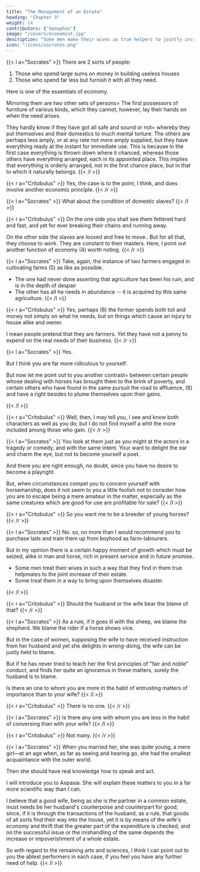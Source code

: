 ```yaml
---
title: "The Management of an Estate"
heading: "Chapter 3"
weight: 14
contributors: ['Xenophon']
image: "/covers/economist.jpg"
description: "Some men make their wives as true helpers to jointly increase of their estate, while others treat them in a way to bring upon themselves wholesale disaster"
icon: "/icons/socrates.png"
---
```




<!-- I will not let you go now until you give the proofs which, in the presence of our friends, you undertook just now to give me. -->

{{< l a="Socrates" >}}
There are 2 sorts of people:

1. Those who spend large sums on money in building useless houses
2. Those who spend far less but furnish it with all they need.

Here is one of the essentials of economy.

Mirroring them are two other sets of persons= The first possessors of furniture of various kinds, which they cannot, however, lay their hands on when the need arises. 

They hardly know if they have got all safe and sound or not= whereby they put themselves and their domestics to much mental torture. The others are perhaps less amply, or at any rate not more amply supplied, but they have everything ready at the instant for immediate use. This is because in the first case everything is thrown down where it chanced, whereas those others have everything arranged, each in its appointed place. This implies that everything is orderly arranged, not in the first chance place, but in that to which it naturally belongs.
{{< /l >}}


{{< r a="Critobulus" >}}
Yes, the case is to the point, I think, and does involve another economic principle.
{{< /r >}}


{{< l a="Socrates" >}}
What about the condition of domestic slaves? 
{{< /l >}}

{{< r a="Critobulus" >}}
On the one side you shall see them fettered hard and fast, and yet for ever breaking their chains and running away. 

On the other side the slaves are loosed and free to move.. But for all that, they choose to work. They are constant to their masters. Here, I point out another function of economy (4) worth noting. 
{{< /r >}}


{{< l a="Socrates" >}}
Take, again, the instance of two farmers engaged in cultivating farms (5) as like as possible.
- The one had never done asserting that agriculture has been his ruin, and is in the depth of despair
- The other has all he needs in abundance -- it is acquired by this same agriculture. 
{{< /l >}}


{{< r a="Critobulus" >}}
Yes, perhaps (6) the former spends both toil and money not simply on what he needs, but on things which cause an injury to house alike and owner.

I mean people pretend that they are farmers. Yet they have not a penny to expend on the real needs of their business. 
{{< /r >}}



<!--  , and while you contemplate, you must make trial of yourself and see if you have wit to understand. At present, I will bear you witness that if it is to go and see a party of players performing in a comedy, you will get up at cock-crow, and come trudging a long way, and ply me volubly with reasons why I should accompany you to see the play.

But you have never once invited me to come and witness such an incident as those we were speaking of just now. 

Critobulus" 
And so I seem to you ridiculous?  -->

{{< l a="Socrates" >}}
Yes.

But I think you are far more ridiculous to yourself. 

But now let me point out to you another contrast= between certain people whose dealing with horses has brought them to the brink of poverty, and certain others who have found in the same pursuit the road to affluence, (8) and have a right besides to plume themselves upon their gains.

<!-- (9) (8) Or, "who have not only attained to affluence by the same pursuit, but can hold their heads high, and may well pride themselves on their thrift."  -->
{{< /l >}}


{{< r a="Critobulus" >}}
Well, then, I may tell you, I see and know both characters as well as you do; but I do not find myself a whit the more included among those who gain. 
{{< /r >}}


{{< l a="Socrates" >}}
You look at them just as you might at the actors in a tragedy or comedy, and with the same intent. Your want to delight the ear and charm the eye, but not to become yourself a poet.

 And there you are right enough, no doubt, since you have no desire to become a playright. 

 But, when circumstances compel you to concern yourself with horsemanship, does it not seem to you a little foolish not to consider how you are to escape being a mere amateur in the matter, especially as the same creatures which are good for use are profitable for sale? 
{{< /l >}}


{{< r a="Critobulus" >}}
So you want me to be a breeder of young horses?
{{< /r >}}


{{< l a="Socrates" >}}
No.  so, no more than I would recommend you to purchase lads and train them up from boyhood as farm-labourers. 

But in my opinion there is a certain happy moment of growth which must be seized, alike in man and horse, rich in present service and in future promise. 

- Some men treat their wives in such a way that they find in them true helpmates to the joint increase of their estate.
- Some treat them in a way to bring upon themselves disaster. 

<!-- (11) (11) Reading {e os pleista}, al. {e oi pleistoi} = "to bring about disaster in most cases."  -->
{{< /l >}}


{{< r a="Critobulus" >}}
Should the husband or the wife bear the blame of that? 
{{< /r >}}


{{< l a="Socrates" >}}
As a rule, if it goes ill with the sheep, we blame the shepherd. We blame the rider if a horse shows vice. 

But in the case of women, supposing the wife to have received instruction from her husband and yet she delights in wrong-doing, the wife can be justly held to blame. 

But if he has never tried to teach her the first principles of "fair and noble" conduct, and finds her quite an ignoramus in these matters, surely the husband is to blame.

<!-- But come now (he added), we are all friends here; make a clean breast of it, and tell us, Critobulus, the plain unvarnished truth=  -->

Is there an one to whom you are more in the habit of entrusting matters of importance than to your wife?
{{< /l >}}


{{< r a="Critobulus" >}}
There is no one. 
{{< /r >}}


{{< l a="Socrates" >}}
Is there any one with whom you are less in the habit of conversing than with your wife? 
{{< /l >}}

{{< r a="Critobulus" >}}
Not many. 
{{< /r >}}


{{< l a="Socrates" >}}
When you married her, she was quite young, a mere girl—at an age when, as far as seeing and hearing go, she had the smallest acquaintance with the outer world.

Then she should have real knowledge how to speak and act.

<!-- r a="Critobulus"
have those happy husbands, you tell us of, who are blessed with good wives educated them themselves? -->

 
I will introduce you to Aspasia. She will explain these matters to you in a far more scientific way than I can. 

I believe that a good wife, being as she is the partner in a common estate, must needs be her husband's counterpoise and counterpart for good; since, if it is through the transactions of the husband, as a rule, that goods of all sorts find their way into the house, yet it is by means of the wife's economy and thrift that the greater part of the expenditure is checked, and on the successful issue or the mishandling of the same depends the increase or impoverishment of a whole estate. 

So with regard to the remaining arts and sciences, I think I can point out to you the ablest performers in each case, if you feel you have any further need of help. 
{{< /l >}}

